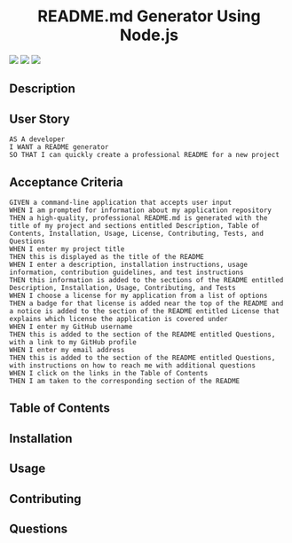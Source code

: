 <h1 align="center">README.md Generator Using Node.js</h1>
<p>
    <img src="https://img.shields.io/github/repo-size/slchld1/readme_9" />
    <img src="https://img.shields.io/github/languages/top/slchld1/readme_9"  />
    <img src="https://img.shields.io/github/last-commit/slchld1/readme_9" />
</p>

## Description

## User Story
~~~
AS A developer
I WANT a README generator
SO THAT I can quickly create a professional README for a new project
~~~
## Acceptance Criteria
~~~
GIVEN a command-line application that accepts user input
WHEN I am prompted for information about my application repository
THEN a high-quality, professional README.md is generated with the title of my project and sections entitled Description, Table of Contents, Installation, Usage, License, Contributing, Tests, and Questions
WHEN I enter my project title
THEN this is displayed as the title of the README
WHEN I enter a description, installation instructions, usage information, contribution guidelines, and test instructions
THEN this information is added to the sections of the README entitled Description, Installation, Usage, Contributing, and Tests
WHEN I choose a license for my application from a list of options
THEN a badge for that license is added near the top of the README and a notice is added to the section of the README entitled License that explains which license the application is covered under
WHEN I enter my GitHub username
THEN this is added to the section of the README entitled Questions, with a link to my GitHub profile
WHEN I enter my email address
THEN this is added to the section of the README entitled Questions, with instructions on how to reach me with additional questions
WHEN I click on the links in the Table of Contents
THEN I am taken to the corresponding section of the README
~~~
## Table of Contents

## Installation

## Usage

## Contributing

## Questions


